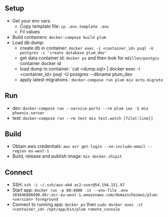 ## Setup

  * Get your env vars:
    * Copy template file: `cp .env.template .env`
    * Fil values
  * Build containers: `docker-compose build plum`
  * Load db dump:
    * create db in container: `docker exec -i <container_id> psql -U postgres -c 'create database plum_dev'`
    * get data container id: `docker ps` and then look for `mdillon/postgis` container docker id
    * load dump in container: `cat <dump.sql> | docker exec -i <container_id> psql -U postgres --dbname plum_dev
    * apply latest migrations : `docker-compose run plum mix ecto.migrate`

## Run

  * dev: `docker-compose run --service-ports --rm plum iex -S mix phoenix.server`
  * test: `docker-compose run --rm test mix test.watch [file[:line]]`

## Build
  * Obtain aws credentials: `aws ecr get-login --no-include-email --region eu-west-1`
  * Build, release and publish image: `mix docker.shipit`

## Connect
  * SSH: `ssh -i ~/.ssh/aws-eb4 ec2-user@54.194.151.97`
  * Start app: `docker run -p 80:4000 -it --env-file .env 383646808490.dkr.ecr.eu-west-1.amazonaws.com/demainchezmoi/plum:<version> foreground`
  * Connect to running app: `docker ps` then `sudo docker exec -it <container_id> /opt/app/bin/plum remote_console`

